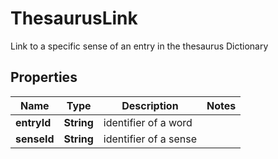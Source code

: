 

# ThesaurusLink

Link to a specific sense of an entry in the thesaurus Dictionary

## Properties

Name | Type | Description | Notes
------------ | ------------- | ------------- | -------------
**entryId** | **String** | identifier of a word | 
**senseId** | **String** | identifier of a sense | 



